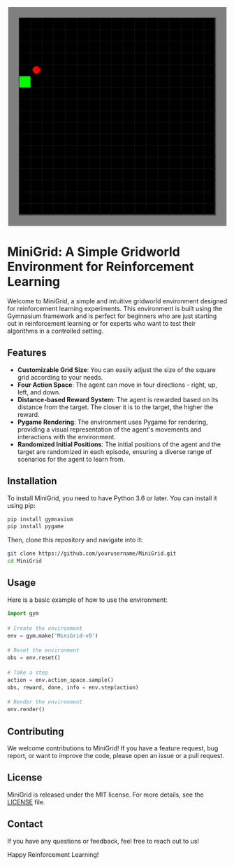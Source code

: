 <p align="center">
    <img src="https://github.com/lucasBertola/Minigrid/blob/main/showProject.gif" width="500px"/>
</p>

# MiniGrid: A Simple Gridworld Environment for Reinforcement Learning

Welcome to MiniGrid, a simple and intuitive gridworld environment designed for reinforcement learning experiments. This environment is built using the Gymnasium framework and is perfect for beginners who are just starting out in reinforcement learning or for experts who want to test their algorithms in a controlled setting.

## Features

- **Customizable Grid Size**: You can easily adjust the size of the square grid according to your needs.
- **Four Action Space**: The agent can move in four directions - right, up, left, and down.
- **Distance-based Reward System**: The agent is rewarded based on its distance from the target. The closer it is to the target, the higher the reward.
- **Pygame Rendering**: The environment uses Pygame for rendering, providing a visual representation of the agent's movements and interactions with the environment.
- **Randomized Initial Positions**: The initial positions of the agent and the target are randomized in each episode, ensuring a diverse range of scenarios for the agent to learn from.

## Installation

To install MiniGrid, you need to have Python 3.6 or later. You can install it using pip:

```bash
pip install gymnasium
pip install pygame
```

Then, clone this repository and navigate into it:

```bash
git clone https://github.com/yourusername/MiniGrid.git
cd MiniGrid
```

## Usage

Here is a basic example of how to use the environment:

```python
import gym

# Create the environment
env = gym.make('MiniGrid-v0')

# Reset the environment
obs = env.reset()

# Take a step
action = env.action_space.sample()
obs, reward, done, info = env.step(action)

# Render the environment
env.render()
```

## Contributing

We welcome contributions to MiniGrid! If you have a feature request, bug report, or want to improve the code, please open an issue or a pull request.

## License

MiniGrid is released under the MIT license. For more details, see the [LICENSE](LICENSE) file.

## Contact

If you have any questions or feedback, feel free to reach out to us!

Happy Reinforcement Learning!
